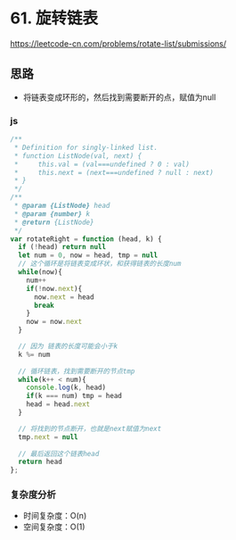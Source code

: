 # 61. 旋转链表

https://leetcode-cn.com/problems/rotate-list/submissions/

## 思路

* 将链表变成环形的，然后找到需要断开的点，赋值为null

### js

``` js
/**
 * Definition for singly-linked list.
 * function ListNode(val, next) {
 *     this.val = (val===undefined ? 0 : val)
 *     this.next = (next===undefined ? null : next)
 * }
 */
/**
 * @param {ListNode} head
 * @param {number} k
 * @return {ListNode}
 */
var rotateRight = function (head, k) {
  if (!head) return null
  let num = 0, now = head, tmp = null
  // 这个循环是将链表变成环状，和获得链表的长度num
  while(now){
    num++
    if(!now.next){
      now.next = head
      break
    }
    now = now.next
  }

  // 因为 链表的长度可能会小于k 
  k %= num  
  
  // 循环链表，找到需要断开的节点tmp
  while(k++ < num){
    console.log(k, head)
    if(k === num) tmp = head
    head = head.next
  }

  // 将找到的节点断开，也就是next赋值为next
  tmp.next = null
  
  // 最后返回这个链表head
  return head
};
```

### 复杂度分析

* 时间复杂度：O(n)
* 空间复杂度：O(1)